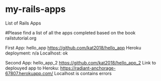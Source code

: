 # my-rails-apps
List of Rails Apps

#Please find a list of all the apps completed based on the book railstutorial.org

First App: hello_app
https://github.com/kat2018/hello_app
Heroku deployment: n/a
Localhost: ok



Second App: hello_app_2
https://github.com/kat2018/hello_app_2
Link to deplouyed app to Heroku: 
https://radiant-anchorage-67807.herokuapp.com/
Localhost is contains errors

